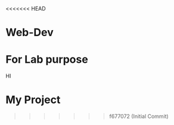 

<<<<<<< HEAD
# Web-Dev
For Lab purpose
=======
HI
# My Project


>>>>>>> f677072 (Initial Commit)
